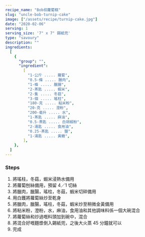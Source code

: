 ```yaml
---
recipe_name: "Bob叔蘿蔔糕"
slug: "uncle-bob-turnip-cake"
image: ["/assets/recipe/turnip-cake.jpg"]
date: "2020-02-06"
serving: 1
serving_size: '7" x 7" 錫紙兜'
type: "savoury"
description: ""
ingredients:
  [
    {
      "group": "",
      "ingredient":
        [
          "1-公斤 ..... 蘿蔔",
          "0.5-條 ..... 臘肉",
          "1-條 ..... 臘腸",
          "2-茶匙 ..... 蝦米",
          "2-隻 ..... 冬菇",
          "3-個 ..... 瑤柱",
          "180-克 ..... 粘米粉",
          "20-克 ..... 澄粉",
          "200-毫升 ..... 水",
          "1-茶匙 ..... 麻油",
          "0.5-茶匙 ..... 白胡椒粉",
          "2-湯匙 ..... 食用油",
          "0.25-茶匙 ..... 鹽",
          "1-湯匙 ..... 黃糖",
        ],
    },
  ]
---
```


### Steps

1. 將瑤柱，冬菇，蝦米浸熱水備用
1. 將蘿蔔刨絲備用，預留 4／1 切絲
1. 將臘肉，臘腸，瑤柱，冬菇，蝦米切碎備用
1. 用白鑊將蘿蔔絲炒至乾身
1. 將臘肉，臘腸，瑤柱，冬菇，蝦米炒至稍微金黃備用
1. 將粘米粉，澄粉，水，麻油，食用油和其他調味料係一個大碗混合
1. 將蘿蔔絲和炒過嘅料頭加到碗中，混合
1. 將混合好嘅麵漿倒入錫紙兜，之後大火蒸 45 分鐘就可以
1. 完成
